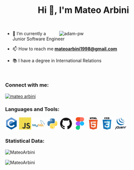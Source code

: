 <h1 align="center">Hi 👋, I'm Mateo Arbini</h1>
<br>

<div>
  <img align="right" width=330px src="https://github.com/Adam-pw/Adam-pw/blob/main/animation_500_kxa883sd.gif" alt="adam-pw" />

- 🌱 I’m currently a Junior Software Engineer

- 📫 How to reach me **mateoarbini1998@gmail.com**

- 📚 I have a degree in International Relations
</div>

<br>

<h3 align="left">Connect with me:</h3>
<a href="https://www.linkedin.com/in/mateo-arbini-1493691a8/" target="blank">
<img align="center" src="https://raw.githubusercontent.com/rahuldkjain/github-profile-readme-generator/master/src/images/icons/Social/linked-in-alt.svg" alt="mateo arbini" height="230" width="40" /> </a>



<h3 align="left">Languages and Tools:</h3>
<p align="left">
<img src="https://raw.githubusercontent.com/devicons/devicon/master/icons/c/c-original.svg" alt="c" width="40" height="40" />
<img src="https://raw.githubusercontent.com/devicons/devicon/master/icons/javascript/javascript-original.svg" alt="javascript" width="40" height="40" />
<img src="https://raw.githubusercontent.com/devicons/devicon/master/icons/mysql/mysql-original-wordmark.svg" alt="mysql" width="40" height="40" />
<img src="https://raw.githubusercontent.com/devicons/devicon/master/icons/python/python-original.svg" alt="python" width="40" height="40" />
<img src="https://github.com/devicons/devicon/blob/master/icons/github/github-original.svg" alt="github" width="40" height="40" />
<img src="https://github.com/devicons/devicon/blob/master/icons/figma/figma-original.svg" alt="figma" width="40" height="40" />
<img src="https://github.com/devicons/devicon/blob/master/icons/html5/html5-original-wordmark.svg" alt="html" width="40" height="40" />
<img src="https://github.com/devicons/devicon/blob/master/icons/css3/css3-original-wordmark.svg" alt="css" width="40" height="40" />
<img src="https://github.com/devicons/devicon/blob/master/icons/jquery/jquery-original-wordmark.svg" alt="JQuery" width="40" height="40" />
  
<h3>Statistical Data:</h3>
<p><img align="center"
    src="https://github-readme-stats.vercel.app/api/top-langs?username=MateoArbini&show_icons=true&locale=en&bg_color=0d1117&text_color=ffffff&layout=compact"
    alt="MateoArbini" 
    bg_color=#808080/></p>

<p><img align="center"
    src="https://github-readme-stats.vercel.app/api?username=MateoArbini&show_icons=true&locale=en&bg_color=0d1117&text_color=ffffff&repo=convoychat"
    alt="MateoArbini" /></p>
